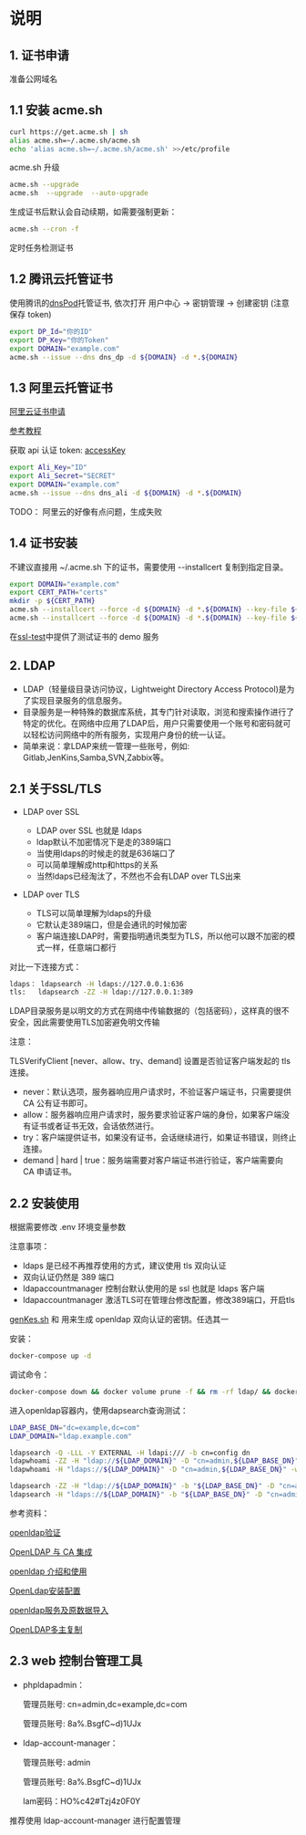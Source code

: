 # 说明

## 1. 证书申请

准备公网域名

## 1.1 安装 acme.sh

```bash
curl https://get.acme.sh | sh
alias acme.sh=~/.acme.sh/acme.sh
echo 'alias acme.sh=~/.acme.sh/acme.sh' >>/etc/profile
```

acme.sh 升级

```bash
acme.sh --upgrade
acme.sh  --upgrade  --auto-upgrade
```

生成证书后默认会自动续期，如需要强制更新：

```bash
acme.sh --cron -f
```

定时任务检测证书

## 1.2 腾讯云托管证书

使用腾讯的[dnsPod](dnspod.cn)托管证书, 依次打开 用户中心 -> 密钥管理 -> 创建密钥 (注意保存 token)

```bash
export DP_Id="你的ID"
export DP_Key="你的Token"
export DOMAIN="example.com"
acme.sh --issue --dns dns_dp -d ${DOMAIN} -d *.${DOMAIN}
```

## 1.3 阿里云托管证书

[阿里云证书申请](https://zhuanlan.zhihu.com/p/112300451)

[参考教程](https://developer.aliyun.com/article/692073)

获取 api 认证 token: [accessKey](https://ak-console.aliyun.com/#/accesskey)

```bash
export Ali_Key="ID"
export Ali_Secret="SECRET"
export DOMAIN="example.com"
acme.sh --issue --dns dns_ali -d ${DOMAIN} -d *.${DOMAIN}
```

TODO： 阿里云的好像有点问题，生成失败

## 1.4 证书安装

不建议直接用 ~/.acme.sh 下的证书，需要使用 --installcert 复制到指定目录。

```bash
export DOMAIN="example.com"
export CERT_PATH="certs"
mkdir -p ${CERT_PATH}
acme.sh --installcert --force -d ${DOMAIN} -d *.${DOMAIN} --key-file ${CERT_PATH}/${DOMAIN}.key --fullchain-file ${CERT_PATH}/${DOMAIN}.crt --ca-file ${CERT_PATH}/ca.crt
acme.sh --installcert --force -d ${DOMAIN} -d *.${DOMAIN} --key-file ${CERT_PATH}/${DOMAIN}-key.pem --fullchain-file ${CERT_PATH}/${DOMAIN}.pem --ca-file ${CERT_PATH}/ca.pem
```

在[ssl-test](ssl-test)中提供了测试证书的 demo 服务

## 2. LDAP

- LDAP（轻量级目录访问协议，Lightweight Directory Access Protocol)是为了实现目录服务的信息服务。
- 目录服务是一种特殊的数据库系统，其专门针对读取，浏览和搜索操作进行了特定的优化。在网络中应用了LDAP后，用户只需要使用一个账号和密码就可以轻松访问网络中的所有服务，实现用户身份的统一认证。
- 简单来说：拿LDAP来统一管理一些账号，例如: Gitlab,JenKins,Samba,SVN,Zabbix等。

## 2.1 关于SSL/TLS

- LDAP over SSL
  - LDAP over SSL 也就是 ldaps
  - ldap默认不加密情况下是走的389端口
  - 当使用ldaps的时候走的就是636端口了
  - 可以简单理解成http和https的关系
  - 当然ldaps已经淘汰了，不然也不会有LDAP over TLS出来

- LDAP over TLS
  - TLS可以简单理解为ldaps的升级
  - 它默认走389端口，但是会通讯的时候加密
  - 客户端连接LDAP时，需要指明通讯类型为TLS，所以他可以跟不加密的模式一样，任意端口都行

对比一下连接方式：

```bash
ldaps： ldapsearch -H ldaps://127.0.0.1:636
tls:   ldapsearch -ZZ -H ldap://127.0.0.1:389
```

LDAP目录服务是以明文的方式在网络中传输数据的（包括密码），这样真的很不安全，因此需要使用TLS加密避免明文传输

注意：

TLSVerifyClient [never、allow、try、demand] 设置是否验证客户端发起的 tls 连接。

- never：默认选项，服务器响应用户请求时，不验证客户端证书，只需要提供 CA 公有证书即可。
- allow：服务器响应用户请求时，服务要求验证客户端的身份，如果客户端没有证书或者证书无效，会话依然进行。
- try：客户端提供证书，如果没有证书，会话继续进行，如果证书错误，则终止连接。
- demand | hard | true：服务端需要对客户端证书进行验证，客户端需要向 CA 申请证书。

## 2.2 安装使用

根据需要修改 .env 环境变量参数

注意事项：

- ldaps 是已经不再推荐使用的方式，建议使用 tls 双向认证
- 双向认证仍然是 389 端口
- ldapaccountmanager 控制台默认使用的是 ssl 也就是 ldaps 客户端
- ldapaccountmanager 激活TLS可在管理台修改配置，修改389端口，开启tls

[genKes.sh](./genKes.sh) 和 [](./genKes-2.sh) 用来生成 openldap 双向认证的密钥。任选其一

安装：

```bash
docker-compose up -d
```

调试命令：

```bash
docker-compose down && docker volume prune -f && rm -rf ldap/ && docker-compose up -d
```

进入openldap容器内，使用dapsearch查询测试：

```bash
LDAP_BASE_DN="dc=example,dc=com"
LDAP_DOMAIN="ldap.example.com"

ldapsearch -Q -LLL -Y EXTERNAL -H ldapi:/// -b cn=config dn
ldapwhoami -ZZ -H "ldap://${LDAP_DOMAIN}" -D "cn=admin,${LDAP_BASE_DN}" -w '8a%.BsgfC~d)1UJx'
ldapwhoami -H "ldaps://${LDAP_DOMAIN}" -D "cn=admin,${LDAP_BASE_DN}" -w '8a%.BsgfC~d)1UJx'

ldapsearch -ZZ -H "ldap://${LDAP_DOMAIN}" -b "${LDAP_BASE_DN}" -D "cn=admin,${LDAP_BASE_DN}" -w'8a%.BsgfC~d)1UJx'
ldapsearch -H "ldaps://${LDAP_DOMAIN}" -b "${LDAP_BASE_DN}" -D "cn=admin,${LDAP_BASE_DN}" -w'8a%.BsgfC~d)1UJx'
```

参考资料：

[openldap验证](https://blog.51cto.com/nanfeibobo/2119719)

[OpenLDAP 与 CA 集成](https://wiki.shileizcc.com/confluence/pages/viewpage.action?pageId=40566848)

[openldap 介绍和使用](https://outmanzzq.github.io/2020/05/12/openldap/)

[OpenLdap安装配置](https://my.oschina.net/yx571304/blog/2231135)

[openldap服务及原数据导入](https://www.jianshu.com/p/aefb071e4b45)

[OpenLDAP多主复制](https://www.cnblogs.com/MR-YY/p/12598170.html)

## 2.3 web 控制台管理工具

- phpldapadmin：

  管理员账号: cn=admin,dc=example,dc=com

  管理员账号: 8a%.BsgfC~d)1UJx

- ldap-account-manager：

  管理员账号: admin

  管理员账号: 8a%.BsgfC~d)1UJx

  lam密码：HO%c42#Tzj4z0F0Y

推荐使用 ldap-account-manager 进行配置管理

